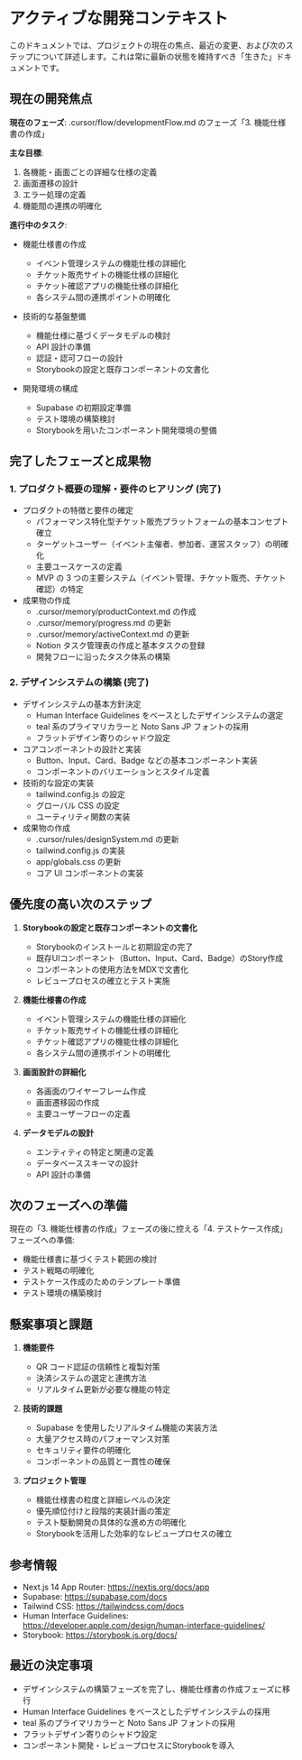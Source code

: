 # アクティブな開発コンテキスト

このドキュメントでは、プロジェクトの現在の焦点、最近の変更、および次のステップについて詳述します。これは常に最新の状態を維持すべき「生きた」ドキュメントです。

## 現在の開発焦点

**現在のフェーズ**: .cursor/flow/developmentFlow.md のフェーズ「3. 機能仕様書の作成」

**主な目標**:

1. 各機能・画面ごとの詳細な仕様の定義
2. 画面遷移の設計
3. エラー処理の定義
4. 機能間の連携の明確化

**進行中のタスク**:

- 機能仕様書の作成

  - イベント管理システムの機能仕様の詳細化
  - チケット販売サイトの機能仕様の詳細化
  - チケット確認アプリの機能仕様の詳細化
  - 各システム間の連携ポイントの明確化

- 技術的な基盤整備

  - 機能仕様に基づくデータモデルの検討
  - API 設計の準備
  - 認証・認可フローの設計
  - Storybookの設定と既存コンポーネントの文書化

- 開発環境の構成
  - Supabase の初期設定準備
  - テスト環境の構築検討
  - Storybookを用いたコンポーネント開発環境の整備

## 完了したフェーズと成果物

### 1. プロダクト概要の理解・要件のヒアリング (完了)

- プロダクトの特徴と要件の確定
  - パフォーマンス特化型チケット販売プラットフォームの基本コンセプト確立
  - ターゲットユーザー（イベント主催者、参加者、運営スタッフ）の明確化
  - 主要ユースケースの定義
  - MVP の 3 つの主要システム（イベント管理、チケット販売、チケット確認）の特定
- 成果物の作成
  - .cursor/memory/productContext.md の作成
  - .cursor/memory/progress.md の更新
  - .cursor/memory/activeContext.md の更新
  - Notion タスク管理表の作成と基本タスクの登録
  - 開発フローに沿ったタスク体系の構築

### 2. デザインシステムの構築 (完了)

- デザインシステムの基本方針決定
  - Human Interface Guidelines をベースとしたデザインシステムの選定
  - teal 系のプライマリカラーと Noto Sans JP フォントの採用
  - フラットデザイン寄りのシャドウ設定
- コアコンポーネントの設計と実装
  - Button、Input、Card、Badge などの基本コンポーネント実装
  - コンポーネントのバリエーションとスタイル定義
- 技術的な設定の実装
  - tailwind.config.js の設定
  - グローバル CSS の設定
  - ユーティリティ関数の実装
- 成果物の作成
  - .cursor/rules/designSystem.md の更新
  - tailwind.config.js の実装
  - app/globals.css の更新
  - コア UI コンポーネントの実装

## 優先度の高い次のステップ

1. **Storybookの設定と既存コンポーネントの文書化**

   - Storybookのインストールと初期設定の完了
   - 既存UIコンポーネント（Button、Input、Card、Badge）のStory作成
   - コンポーネントの使用方法をMDXで文書化
   - レビュープロセスの確立とテスト実施

2. **機能仕様書の作成**

   - イベント管理システムの機能仕様の詳細化
   - チケット販売サイトの機能仕様の詳細化
   - チケット確認アプリの機能仕様の詳細化
   - 各システム間の連携ポイントの明確化

3. **画面設計の詳細化**

   - 各画面のワイヤーフレーム作成
   - 画面遷移図の作成
   - 主要ユーザーフローの定義

4. **データモデルの設計**
   - エンティティの特定と関連の定義
   - データベーススキーマの設計
   - API 設計の準備

## 次のフェーズへの準備

現在の「3. 機能仕様書の作成」フェーズの後に控える「4. テストケース作成」フェーズへの準備:

- 機能仕様書に基づくテスト範囲の検討
- テスト戦略の明確化
- テストケース作成のためのテンプレート準備
- テスト環境の構築検討

## 懸案事項と課題

1. **機能要件**

   - QR コード認証の信頼性と複製対策
   - 決済システムの選定と連携方法
   - リアルタイム更新が必要な機能の特定

2. **技術的課題**

   - Supabase を使用したリアルタイム機能の実装方法
   - 大量アクセス時のパフォーマンス対策
   - セキュリティ要件の明確化
   - コンポーネントの品質と一貫性の確保

3. **プロジェクト管理**
   - 機能仕様書の粒度と詳細レベルの決定
   - 優先順位付けと段階的実装計画の策定
   - テスト駆動開発の具体的な進め方の明確化
   - Storybookを活用した効率的なレビュープロセスの確立

## 参考情報

- Next.js 14 App Router: https://nextjs.org/docs/app
- Supabase: https://supabase.com/docs
- Tailwind CSS: https://tailwindcss.com/docs
- Human Interface Guidelines: https://developer.apple.com/design/human-interface-guidelines/
- Storybook: https://storybook.js.org/docs/

## 最近の決定事項

- デザインシステムの構築フェーズを完了し、機能仕様書の作成フェーズに移行
- Human Interface Guidelines をベースとしたデザインシステムの採用
- teal 系のプライマリカラーと Noto Sans JP フォントの採用
- フラットデザイン寄りのシャドウ設定
- コンポーネント開発・レビュープロセスにStorybookを導入
